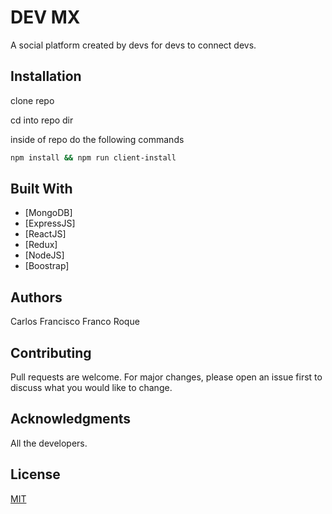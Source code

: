# DEV MX

A social platform created by devs for devs to connect devs.

## Installation

clone repo

cd into repo dir

inside of repo do the following commands

```bash
npm install && npm run client-install
```
## Built With

* [MongoDB]
* [ExpressJS]
* [ReactJS]
* [Redux]
* [NodeJS]
* [Boostrap]

## Authors
 Carlos Francisco Franco Roque

## Contributing
Pull requests are welcome. For major changes, please open an issue first to discuss what you would like to change.


## Acknowledgments
 All the developers.

## License
[MIT](https://choosealicense.com/licenses/mit/)
